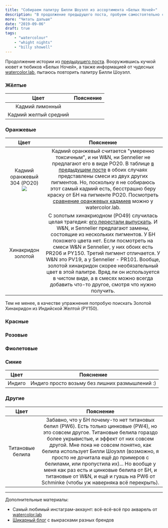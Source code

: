 ```yaml
---
title: "Собираем палитру Билли Шоуэлл из ассортимента «Белых Ночей»"
description: "В продолжение предыдущего поста, пробуем самостоятельно собрать палитру, похожую на ту, что представлена у Билли Шоуэлл."
more: "Читать дальше"
date: "2019-09-06"
draft: true
tags:
    - "watercolour"
    - "whight nights"
    - "billy showell"
---
```


Продолжение истории из [предыдущего поста](/posts/2019-09-01-billy-showell-copy/). Вооружившись кучкой кювет и тюбиков «Белых Ночей», а также информацией от чудесных [watercolor.lab](https://www.instagram.com/watercolor.lab/), пытаюсь повторить палитру Билли Шоуэлл.


### Жёлтые

| Цвет  | Пояснение |
| :---------------------: |:---------:|
| Кадмий лимонный | |
| Кадмий желтый средний | |

### Оранжевые

| Цвет  | Пояснение |
| :---------------------: |:---------:|
| Кадмий оранжевый 304 (PO20) ![](http://www.nevskayapalitra.ru/public/pallette220) | Кадмий оранжевый считается "умеренно токсичным", и ни W&N, ни Sennelier не предлагают его в виде PO20. В таблице [в предыдущем посте](/posts/2019-09-01-billy-showell-copy/) в обоих случаях представлены смеси из двух других пигментов. Но, поскольку я не собираюсь этот самый кадмий есть, бесстрашно беру краску от БН на пигменте PO20. Посмотреть [сравнение оранжевых кадмиев](https://www.instagram.com/p/BopQtpUHdeT/) можно у watercolor.lab. |
| Хинакридон золотой | С золотым хинакриодном (PO49) случилась целая трагедия: [его перестали выпускать](https://www.instagram.com/p/Be2Uk7xlnXO/). И W&N, и Sennelier предлагают замены, состоящие из нескольких пигментов. У БН похожего цвета нет. Если посмотреть на смеси W&N и Sennelier, у них обоих есть PR206 и PY150. Третий пигмент отличается. У W&N это PV19, а у Sennelier - PR101. Вообще, золотой хинакридон скорее необязательный цвет в этой палитре. Вряд ли он используется в чистом виде, а в смесях можно всегда добавить что-то другое, смотря что нужно получить. |

Тем не менее, в качестве упражнения попробую поискать Золотой Хинакридон из Индийской Желтой (PY150).

### Красные

### Розовые

### Фиолетовые

### Синие

| Цвет  | Пояснение |
| :---------------------: |:---------:|
| Индиго | Индиго просто возьму без лишних размышлений :) |

### Другие

| Цвет  | Пояснение |
| :---------------------: |:---------:|
| Титановые белила | Забавно, что у БН почему-то нет титановых белил (PW6). Есть только цинковые (PW4), но это совсем другое. Титановые белила гораздо более укрывистые, и эффект от них совсем другой. Мне пока не совсем понятно, как белила использует Билли Шоуэлл (возможно, я просто не дочитала ещё до примеров с белилами, или пропустила их)... Но вообще у меня как раз есть и цинковые белила от БН, и титановые от W&N, и ещё и гуашь на PW6 от Schminke (чтобы уж наверняка всё перекрыть). |

---


Дополнительные материалы:

- Самый любимый инстаграм-аккаунт: всё-всё-всё про акварель от [watercolor.lab](https://www.instagram.com/watercolor.lab/)
- [Шикарный блог](https://janeblundellart.blogspot.com/) с выкрасками разных брендов